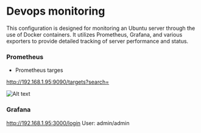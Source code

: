 # Devops monitoring

This configuration is designed for monitoring an Ubuntu server through the use of Docker containers. It utilizes Prometheus, Grafana, and various exporters to provide detailed tracking of server performance and status.

### Prometheus

- Prometheus targes

http://192.168.1.95:9090/targets?search=

![Alt text](prometheus-targes.png)


### Grafana

http://192.168.1.95:3000/login
User: admin/admin
